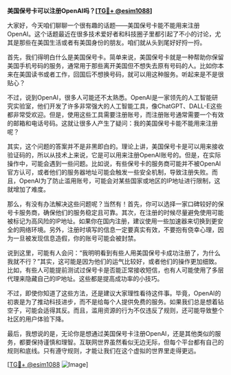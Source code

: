 **美国保号卡可以注册OpenAI吗？[[TG💪+ @esim1088](https://t.me/s/esim1088)]**

大家好，今天咱们聊聊一个很有趣的话题——美国保号卡能不能用来注册OpenAI。这个话题最近在很多技术爱好者和科技圈子里都引起了不小的讨论，尤其是那些在美国生活或者有美国身份的朋友。咱们就从头到尾好好捋一捋。

首先，我们得明白什么是美国保号卡。简单来说，美国保号卡就是一种帮助你保留美国手机号码的服务，通常用于那些离开美国但不想失去原有号码的人。比如你本来在美国读书或者工作，回国后不想换号码，就可以用这种服务。听起来是不是很贴心？

不过，说到OpenAI，很多人可能还不太熟悉。OpenAI是一家领先的人工智能研究实验室，他们开发了许多非常强大的人工智能工具，像ChatGPT、DALL-E这些都非常受欢迎。但是，使用这些工具需要注册账号，而注册账号通常需要一个有效的邮箱和电话号码。这就让很多人产生了疑问：我的美国保号卡能不能用来注册呢？

其实，这个问题的答案并不是非黑即白的。理论上讲，美国保号卡是可以用来接收验证码的，所以从技术上来说，它是可以用来注册OpenAI账号的。但是，在实际操作中，可能会遇到一些问题。比如说，有些保号卡的服务商可能并不被OpenAI官方认可，或者他们的服务器地址可能会触发一些安全机制，导致注册失败。而且，OpenAI为了防止滥用账号，可能会对某些国家或地区的IP地址进行限制，这就增加了难度。

那么，有没有办法解决这些问题呢？当然有！首先，你可以选择一家口碑较好的保号卡服务商，确保他们的服务稳定且可靠。其次，在注册的时候尽量避免使用可能被标记为高风险的IP地址。如果你在国内注册，建议使用一些加速器来切换到更安全的网络环境。另外，注册时填写的信息一定要真实有效，不要抱有侥幸心理，因为一旦被发现信息造假，你的账号可能会被封禁。

说到这里，可能有人会问：“我明明看到有些人用美国保号卡成功注册了，为什么我就不行？”其实，这可能是因为他们的运气比较好，或者他们的操作更加细致。比如，有些人可能提前测试过保号卡是否能正常接收短信，也有人可能使用了多层代理来隐藏自己的IP地址。这些都是提高成功率的小技巧。

不过，即使你知道了这些方法，还是建议大家理性看待这件事。毕竟，OpenAI的初衷是为了推动科技进步，而不是给每个人提供免费的服务。如果我们总是想着钻空子，可能会适得其反。而且，滥用资源的行为不仅违反了规则，还可能导致整个社区的用户体验下降。

最后，我想说的是，无论你是想通过美国保号卡注册OpenAI，还是其他类似的服务，都要保持谨慎和理智。互联网世界虽然看似无边无际，但每个平台都有自己的规则和底线。只有遵守规则，才能让我们在这个虚拟的世界里走得更远。

[[TG💪+ @esim1088](https://t.me/s/esim1088) ![Image](https://i.postimg.cc/4NQfJmqS/Snipaste-2025-05-13-00-14-12.png)]